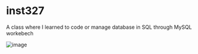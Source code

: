 # inst327
A class where I learned to code or manage database in SQL through MySQL workebech 

![image](https://github.com/user-attachments/assets/80892fa0-ebd9-432d-a0b4-3557d77b987e)

